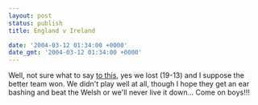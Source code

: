 ```yaml
---
layout: post
status: publish
title: England v Ireland

date: '2004-03-12 01:34:00 +0000'
date_gmt: '2004-03-12 01:34:00 +0000'
---
```

Well, not sure what to say <a title="BBC SPORT | Rugby Union | Six Nations | Dallaglio demands reaction" href="http://news.bbc.co.uk/sport2/hi/rugby_union/international/3541115.stm">to this</a>, yes we lost (19-13) and I suppose the better team won. We didn't play well at all, though I hope they get an ear bashing and beat the Welsh or we'll never live it down... Come on boys!!!
